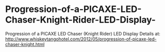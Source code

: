 # Progression-of-a-PICAXE-LED-Chaser-Knight-Rider-LED-Display-
Progression of a PICAXE LED Chaser (Knight Rider) LED Display 
Details at:
http://www.whiskeytangohotel.com/2012/05/progression-of-picaxe-led-chaser-knight.html
